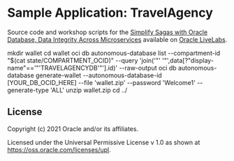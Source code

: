 # Sample Application: TravelAgency

Source code and workshop scripts for the
[Simplify Sagas with Oracle Database, Data Integrity Across Microservices][1]
available on [Oracle LiveLabs][2].


 mkdir wallet
  cd wallet
  oci db autonomous-database list --compartment-id "$(cat state/COMPARTMENT_OCID)" --query 'join('"' '"',data[?"display-name"=='"'TRAVELAGENCYDB'"'].id)' --raw-output
oci db autonomous-database generate-wallet --autonomous-database-id [YOUR_DB_OCID_HERE] --file 'wallet.zip' --password 'Welcome1' --generate-type 'ALL'
  unzip wallet.zip
  cd ../
  



## License

Copyright (c) 2021 Oracle and/or its affiliates.

Licensed under the Universal Permissive License v 1.0 as shown at <https://oss.oracle.com/licenses/upl>.

[1]: https://apexapps.oracle.com/pls/apex/dbpm/r/livelabs/view-workshop?wid=8781
[2]: https://apexapps.oracle.com/pls/apex/dbpm/r/livelabs/home

